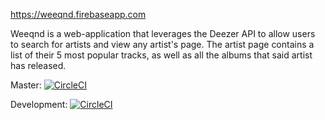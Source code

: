 https://weeqnd.firebaseapp.com

Weeqnd is a web-application that leverages the Deezer API to allow users to search for artists and view any artist's page. The artist page contains a list of their 5 most popular tracks, as well as all the albums that said artist has released.

Master: [![CircleCI](https://circleci.com/gh/Keanu-Ellwood-DVT/musicdb-app-angular.svg?style=shield)](https://circleci.com/gh/Keanu-Ellwood-DVT/musicdb-app-angular)

Development: [![CircleCI](https://circleci.com/gh/circleci/circleci-docs/tree/teesloane-patch-5.svg?style=svg)](https://circleci.com/gh/Keanu-Ellwood-DVT/musicdb-app-angular/tree/development)
